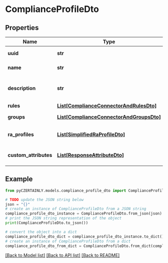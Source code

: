 # ComplianceProfileDto


## Properties

Name | Type | Description | Notes
------------ | ------------- | ------------- | -------------
**uuid** | **str** | Object identifier | 
**name** | **str** | Object Name | 
**description** | **str** | Description of the Compliance Profile | [optional] 
**rules** | [**List[ComplianceConnectorAndRulesDto]**](ComplianceConnectorAndRulesDto.md) | List of rules | 
**groups** | [**List[ComplianceConnectorAndGroupsDto]**](ComplianceConnectorAndGroupsDto.md) | List of groups | 
**ra_profiles** | [**List[SimplifiedRaProfileDto]**](SimplifiedRaProfileDto.md) | List of associated RA Profiles | [optional] 
**custom_attributes** | [**List[ResponseAttributeDto]**](ResponseAttributeDto.md) | List of Custom Attributes | [optional] 

## Example

```python
from pyCZERTAINLY.models.compliance_profile_dto import ComplianceProfileDto

# TODO update the JSON string below
json = "{}"
# create an instance of ComplianceProfileDto from a JSON string
compliance_profile_dto_instance = ComplianceProfileDto.from_json(json)
# print the JSON string representation of the object
print(ComplianceProfileDto.to_json())

# convert the object into a dict
compliance_profile_dto_dict = compliance_profile_dto_instance.to_dict()
# create an instance of ComplianceProfileDto from a dict
compliance_profile_dto_from_dict = ComplianceProfileDto.from_dict(compliance_profile_dto_dict)
```
[[Back to Model list]](../README.md#documentation-for-models) [[Back to API list]](../README.md#documentation-for-api-endpoints) [[Back to README]](../README.md)


